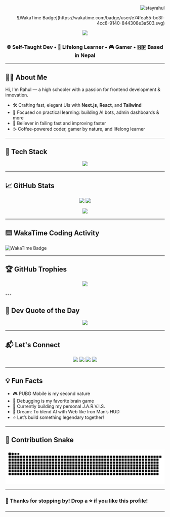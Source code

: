 <!-- Profile View Counter -->
<p align="right">
  <img src="https://komarev.com/ghpvc/?username=stayrahul&label=👁‍🗨+Views&color=blueviolet&style=for-the-badge" alt="stayrahul" />
  </p>


<p align="right">
![WakaTime Badge](https://wakatime.com/badge/user/e74fea55-bc3f-4cc8-9140-844308e3a503.svg)


<!-- Header: Typing Animation -->
<p align="center">
  <img src="https://readme-typing-svg.demolab.com?font=Fira+Code&weight=500&size=24&pause=1000&color=F59E0B&center=true&vCenter=true&width=435&lines=Hey!+I'm+Rahul+Kushwaha+%F0%9F%91%8B;Frontend+Ninja+%F0%9F%9A%80;AI+Explorer+%F0%9F%A7%90;Gamer+%F0%9F%8E%AE;Open+Sourcerer+%F0%9F%94%A5" />
</p>

<h3 align="center">🌐 Self-Taught Dev • 🧠 Lifelong Learner • 🎮 Gamer • 🇳🇵 Based in Nepal</h3>

---

## 🧑‍💻 About Me

Hi, I'm Rahul — a high schooler with a passion for frontend development & innovation.

- 🛠️ Crafting fast, elegant UIs with **Next.js**, **React**, and **Tailwind**
- 🎯 Focused on practical learning: building AI bots, admin dashboards & more
- 🚀 Believer in failing fast and improving faster
- ☕ Coffee-powered coder, gamer by nature, and lifelong learner

---

## 🚀 Tech Stack

<p align="center">
  <img src="https://skillicons.dev/icons?i=nextjs,react,ts,js,tailwind,html,css,figma,nodejs,vercel,git,github,prisma,mongodb" />
</p>

---

## 📈 GitHub Stats

<p align="center">
  <img src="https://github-readme-stats.vercel.app/api?username=stayrahul&show_icons=true&theme=tokyonight&hide_border=true" width="48%" />
  <img src="https://streak-stats.demolab.com/?user=stayrahul&theme=tokyonight&hide_border=true" width="48%" />
</p>
<p align="center">
  <img src="https://github-readme-stats.vercel.app/api/top-langs/?username=stayrahul&layout=compact&theme=tokyonight&hide_border=true" width="48%" />
</p>

---


## ⌨️ WakaTime Coding Activity

![WakaTime Badge](https://wakatime.com/badge/user/e74fea55-bc3f-4cc8-9140-844308e3a503.svg)

---

## 🏆 GitHub Trophies

<p align="center">
  <img src="https://github-profile-trophy.vercel.app/?username=stayrahul&theme=radical&margin-w=10&margin-h=15" />
</p>
---

## 💬 Dev Quote of the Day

<p align="center">
  <img src="https://quotes-github-readme.vercel.app/api?type=horizontal&theme=tokyonight" />
</p>

---


## 📬 Let's Connect

<p align="center">
  <a href="https://www.facebook.com/stayrahul" target="_blank"><img src="https://img.shields.io/badge/Facebook-1877F2?style=for-the-badge&logo=facebook&logoColor=white" /></a>
  <a href="https://instagram.com/stayrahul" target="_blank"><img src="https://img.shields.io/badge/Instagram-E4405F?style=for-the-badge&logo=instagram&logoColor=white" /></a>
  <a href="mailto:rahul7926963@gmail.com"><img src="https://img.shields.io/badge/Gmail-D14836?style=for-the-badge&logo=gmail&logoColor=white" /></a>
  <a href="https://stayrahul.me" target="_blank"><img src="https://img.shields.io/badge/Portfolio-000?style=for-the-badge&logo=vercel&logoColor=white" /></a>
</p>

---

## 💡 Fun Facts

- 🎮 PUBG Mobile is my second nature  
- 🧠 Debugging is my favorite brain game  
- 🤖 Currently building my personal J.A.R.V.I.S.  
- 🔭 Dream: To blend AI with Web like Iron Man’s HUD  
- ⭐ Let’s build something legendary together!

---

## 🐍 Contribution Snake

<p align="center">
  <picture>
    <source media="(prefers-color-scheme: dark)" srcset="https://github.com/stayrahul/stayrahul/blob/output/github-contribution-grid-snake-dark.svg" />
    <source media="(prefers-color-scheme: light)" srcset="https://github.com/stayrahul/stayrahul/blob/output/github-contribution-grid-snake.svg" />
    <img src="https://github.com/stayrahul/stayrahul/blob/output/github-contribution-grid-snake.svg" alt="github contribution snake animation" />
  </picture>
</p>

---


### 🙌 Thanks for stopping by! Drop a ⭐ if you like this profile!

---
